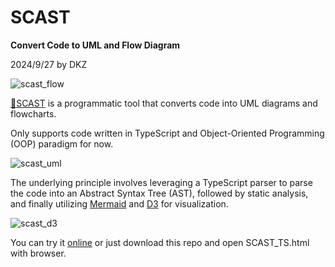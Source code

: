 # SCAST

**Convert Code to UML and Flow Diagram**

2024/9/27 by DKZ

![scast_flow](https://github.com/user-attachments/assets/b740c129-fe61-475a-9f27-234db6b6381e)

[🔱SCAST](https://davidkingzyb.github.io/template/SCAST_TS.html) is a programmatic tool that converts code into UML diagrams and flowcharts.

Only supports code written in TypeScript and Object-Oriented Programming (OOP) paradigm for now. 

![scast_uml](https://github.com/user-attachments/assets/0185738e-0815-4c92-8770-e9ff2b0da1d5)

The underlying principle involves leveraging a TypeScript parser to parse the code into an Abstract Syntax Tree (AST), followed by static analysis, and finally utilizing [Mermaid](https://github.com/mermaid-js/mermaid-live-editor) and [D3](https://github.com/d3/d3) for visualization.

![scast_d3](https://github.com/user-attachments/assets/11c4e11f-05e6-48b0-a3ee-c1e5f6a0816d)

You can try it [online](https://davidkingzyb.github.io/template/SCAST_TS.html) or just download this repo and open SCAST_TS.html with browser.
